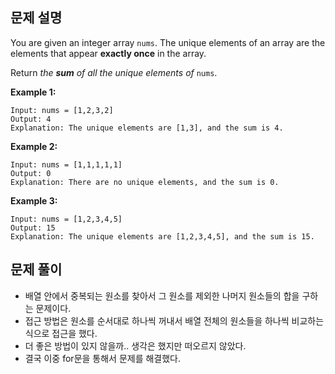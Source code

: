 ## 문제 설명

You are given an integer array `nums`. The unique elements of an array are the elements that appear **exactly once** in the array.

Return *the **sum** of all the unique elements of* `nums`.

**Example 1:**

```
Input: nums = [1,2,3,2]
Output: 4
Explanation: The unique elements are [1,3], and the sum is 4.

```

**Example 2:**

```
Input: nums = [1,1,1,1,1]
Output: 0
Explanation: There are no unique elements, and the sum is 0.

```

**Example 3:**

```
Input: nums = [1,2,3,4,5]
Output: 15
Explanation: The unique elements are [1,2,3,4,5], and the sum is 15.
```

## 문제 풀이

- 배열 안에서 중복되는 원소를 찾아서 그 원소를 제외한 나머지 원소들의 합을 구하는 문제이다.
- 접근 방법은 원소를 순서대로 하나씩 꺼내서 배열 전체의 원소들을 하나씩 비교하는 식으로 접근을 했다.
- 더 좋은 방법이 있지 않을까.. 생각은 했지만 떠오르지 않았다.
- 결국 이중 for문을 통해서 문제를 해결했다.
